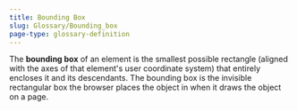 ```yaml
---
title: Bounding Box
slug: Glossary/Bounding_box
page-type: glossary-definition
---
```




The **bounding box** of an element is the smallest possible rectangle (aligned with the axes of that element's user coordinate system) that entirely encloses it and its descendants. The bounding box is the invisible rectangular box the browser places the object in when it draws the object on a page.
